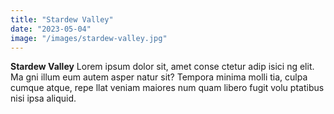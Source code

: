 ```yaml
---
title: "Stardew Valley"
date: "2023-05-04"
image: "/images/stardew-valley.jpg"
---
```


**Stardew Valley** Lorem ipsum dolor sit, amet conse ctetur adip isici ng elit. Ma gni illum eum autem asper natur sit? Tempora minima molli tia, culpa cumque atque, repe llat veniam maiores num quam libero fugit volu ptatibus nisi ipsa aliquid.
